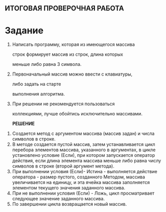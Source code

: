 ## **ИТОГОВАЯ ПРОВЕРОЧНАЯ РАБОТА**

# **Задание**

1. Написать программу, которая из имеющегося массива

    
    строк формирует массив из строк, длина которых

    меньше либо равна 3 символа.

2. Первоначальный массив можно ввести с клавиатуры,

   либо задать на старте

   выполнения алгоритма.

3.  При решении не рекомендуется пользоваться

    коллекциями, лучше обойтись исключительно массивами.


    **РЕШЕНИЕ**
1)  Создается метод с аргументом массива (массив задан) и числа символов в строке. 
2) В методе создается пустой массив, затем устанавливается цикл перебора элементов массива, указанного в аргументах, в цикле установлено условие (Если), при котором запускается оператор действия, если длина элемента массива меньше либо равна числу символов в строке (второй аргумент метода). 
3) При выполнении условия (Если)- Истина -  выполняется действие оператора - размер пустого, созданного Методом, массива увеличивается на единицу, и эта ячейка массива заполняется элементом текущего значения заданного массива. 
4) При не выполнении условия (Если) - Ложь, цикл просматривает следующее значение заданного массива.
5) По завершении цикла возвращается новый массив.









